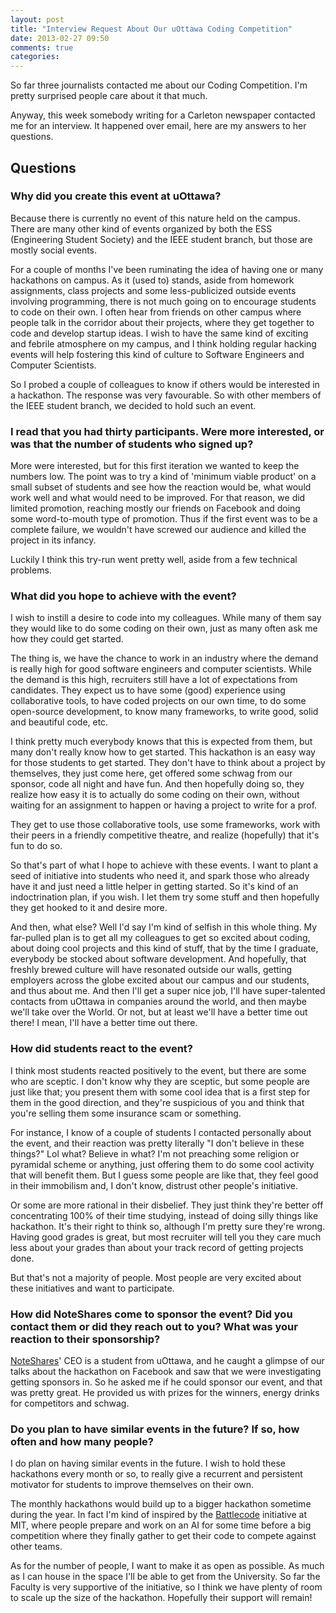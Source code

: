 ```yaml
---
layout: post
title: "Interview Request About Our uOttawa Coding Competition"
date: 2013-02-27 09:50
comments: true
categories: 
---
```

So far three journalists contacted me about our Coding Competition.  I'm pretty surprised people care about it that much.

Anyway, this week somebody writing for a Carleton newspaper contacted me for an interview.  It happened over email, here are my answers to her questions.

<!-- more -->

## Questions
### Why did you create this event at uOttawa?
Because there is currently no event of this nature held on the campus.  There are many other kind of events organized by both the ESS (Engineering Student Society) and the IEEE student branch, but those are mostly social events.

For a couple of months I've been ruminating the idea of having one or many hackathons on campus.  As it (used to) stands, aside from homework assignments, class projects and some less-publicized outside events involving programming, there is not much going on to encourage students to code on their own.
 I often hear from friends on other campus where people talk in the corridor about their projects, where they get together to code and develop startup ideas.  I wish to have the same kind of exciting and febrile atmosphere on my campus, and I think holding regular hacking events will help fostering this kind of culture to Software Engineers and Computer Scientists.

So I probed a couple of colleagues to know if others would be interested in a hackathon.  The response was very favourable.  So with other members of the IEEE student branch, we decided to hold such an event.

### I read that you had thirty participants. Were more interested, or was that the number of students who signed up?

More were interested, but for this first iteration we wanted to keep the numbers low.  The point was to try a kind of 'minimum viable product' on a small subset of students and see how the reaction would be, what would work well and what would need to be improved.  For that reason, we did limited promotion, reaching mostly our friends on Facebook and doing some word-to-mouth type of promotion.  Thus if the first event was to be a complete failure, we wouldn't have screwed our audience and killed the project in its infancy.

Luckily I think this try-run went pretty well, aside from a few technical problems.

### What did you hope to achieve with the event?
I wish to instill a desire to code into my colleagues.  While many of them say they would like to do some coding on their own, just as many often ask me how they could get started.

The thing is, we have the chance to work in an industry where the demand is really high for good software engineers and computer scientists.  While the demand is this high, recruiters still have a lot of expectations from candidates.  They expect us to have some (good) experience using collaborative tools, to have coded projects on our own time, to do some open-source development, to know many frameworks, to write good, solid and beautiful code, etc.

I think pretty much everybody knows that this is expected from them, but many don't really know how to get started.  This hackathon is an easy way for those students to get started.  They don't have to think about a project by themselves, they just come here, get offered some schwag from our sponsor, code all night and have fun.  And then hopefully doing so, they realize how easy it is to actually do some coding on their own, without waiting for an assignment to happen or having a project to write for a prof.

They get to use those collaborative tools, use some frameworks, work with their peers in a friendly competitive theatre, and realize (hopefully) that it's fun to do so.

So that's part of what I hope to achieve with these events.  I want to plant a seed of initiative into students who need it, and spark those who already have it and just need a little helper in getting started.  So it's kind of an indoctrination plan, if you wish.  I let them try some stuff and then hopefully they get hooked to it and desire more.

And then, what else?  Well I'd say I'm kind of selfish in this whole thing.  My far-pulled plan is to get all my colleagues to get so excited about coding, about doing cool projects and this kind of stuff, that by the time I graduate, everybody be stocked about software development.  And hopefully, that freshly brewed culture will have resonated outside our walls, getting employers across the globe excited about our campus and our students, and thus about me.  And then I'll get a super nice job, I'll have super-talented contacts from uOttawa in companies around the world, and then maybe we'll take over the World.  Or not, but at least we'll have a better time out there!  I mean, I'll have a better time out there.

### How did students react to the event?
I think most students reacted positively to the event, but there are some who are sceptic.  I don't know why they are sceptic, but some people are just like that; you present them with some cool idea that is a first step for them in the good direction, and they're suspicious of you and think that you're selling them some insurance scam or something.

For instance, I know of a couple of students I contacted personally about the event, and their reaction was pretty literally "I don't believe in these things?"  Lol what? Believe in what?  I'm not preaching some religion or pyramidal scheme or anything, just offering them to do some cool activity that will benefit them.  But I guess some people are like that, they feel good in their immobilism and, I don't know, distrust other people's initiative.  

Or some are more rational in their disbelief.  They just think they're better off concentrating 100% of their time studying, instead of doing silly things like hackathon.  It's their right to think so, although I'm pretty sure they're wrong.  Having good grades is great, but most recruiter will tell you they care much less about your grades than about your track record of getting projects done.

But that's not a majority of people.  Most people are very excited about these initiatives and want to participate.

### How did NoteShares come to sponsor the event? Did you contact them or did they reach out to you? What was your reaction to their sponsorship?

[NoteShares](https://noteshares.com/)' CEO is a student from uOttawa, and he caught a glimpse of our talks about the hackathon on Facebook and saw that we were investigating getting sponsors in.  So he asked me if he could sponsor our event, and that was pretty great.  He provided us with prizes for the winners, energy drinks for competitors and schwag.

### Do you plan to have similar events in the future? If so, how often and how many people?
I do plan on having similar events in the future.  I wish to hold these hackathons every month or so, to really give a recurrent and persistent motivator for students to improve themselves on their own.

The monthly hackathons would build up to a bigger hackathon sometime during the year.  In fact I'm kind of inspired by the [Battlecode](https://www.battlecode.org/) initiative at MIT, where people prepare and work on an AI for some time before a big competition where they finally gather to get their code to compete against other teams.

As for the number of people, I want to make it as open as possible.  As much as I can house in the space I'll be able to get from the University.  So far the Faculty is very supportive of the initiative, so I think we have plenty of room to scale up the size of the hackathon.  Hopefully their support will remain!
